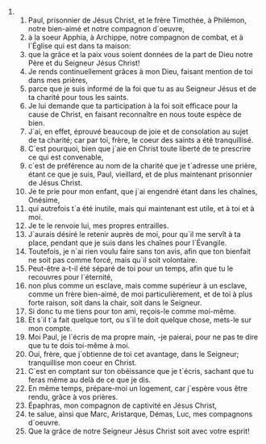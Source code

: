 <ol>
  <li>
    <ol>
      <li>Paul, prisonnier de Jésus Christ, et le frère Timothée, à Philémon, notre bien-aimé et notre compagnon d`oeuvre,</li>
      <li>à la soeur Apphia, à Archippe, notre compagnon de combat, et à l`Église qui est dans ta maison:</li>
      <li>que la grâce et la paix vous soient données de la part de Dieu notre Père et du Seigneur Jésus Christ!</li>
      <li>Je rends continuellement grâces à mon Dieu, faisant mention de toi dans mes prières,</li>
      <li>parce que je suis informé de la foi que tu as au Seigneur Jésus et de ta charité pour tous les saints.</li>
      <li>Je lui demande que ta participation à la foi soit efficace pour la cause de Christ, en faisant reconnaître en nous toute espèce de bien.</li>
      <li>J`ai, en effet, éprouvé beaucoup de joie et de consolation au sujet de ta charité; car par toi, frère, le coeur des saints a été tranquillisé.</li>
      <li>C`est pourquoi, bien que j`aie en Christ toute liberté de te prescrire ce qui est convenable,</li>
      <li>c`est de préférence au nom de la charité que je t`adresse une prière, étant ce que je suis, Paul, vieillard, et de plus maintenant prisonnier de Jésus Christ.</li>
      <li>Je te prie pour mon enfant, que j`ai engendré étant dans les chaînes, Onésime,</li>
      <li>qui autrefois t`a été inutile, mais qui maintenant est utile, et à toi et à moi.</li>
      <li>Je te le renvoie lui, mes propres entrailles.</li>
      <li>J`aurais désiré le retenir auprès de moi, pour qu`il me servît à ta place, pendant que je suis dans les chaînes pour l`Évangile.</li>
      <li>Toutefois, je n`ai rien voulu faire sans ton avis, afin que ton bienfait ne soit pas comme forcé, mais qu`il soit volontaire.</li>
      <li>Peut-être a-t-il été séparé de toi pour un temps, afin que tu le recouvres pour l`éternité,</li>
      <li>non plus comme un esclave, mais comme supérieur à un esclave, comme un frère bien-aimé, de moi particulièrement, et de toi à plus forte raison, soit dans la chair, soit dans le Seigneur.</li>
      <li>Si donc tu me tiens pour ton ami, reçois-le comme moi-même.</li>
      <li>Et s`il t`a fait quelque tort, ou s`il te doit quelque chose, mets-le sur mon compte.</li>
      <li>Moi Paul, je l`écris de ma propre main, -je paierai, pour ne pas te dire que tu te dois toi-même à moi.</li>
      <li>Oui, frère, que j`obtienne de toi cet avantage, dans le Seigneur; tranquillise mon coeur en Christ.</li>
      <li>C`est en comptant sur ton obéissance que je t`écris, sachant que tu feras même au delà de ce que je dis.</li>
      <li>En même temps, prépare-moi un logement, car j`espère vous être rendu, grâce à vos prières.</li>
      <li>Épaphras, mon compagnon de captivité en Jésus Christ,</li>
      <li>te salue, ainsi que Marc, Aristarque, Démas, Luc, mes compagnons d`oeuvre.</li>
      <li>Que la grâce de notre Seigneur Jésus Christ soit avec votre esprit!</li>
    </ol>
  </li>
</ol>